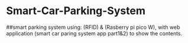 # Smart-Car-Parking-System

##smart parking system using: (RFID) & (Rasberry pi pico W), 
with web application (smart car paring system app part1&2) to show the contents.
